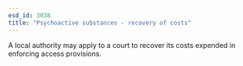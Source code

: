 ```yaml
---
esd_id: 3038
title: "Psychoactive substances - recovery of costs"
---
```


A local authority may apply to a court to recover its costs expended in enforcing access provisions.

